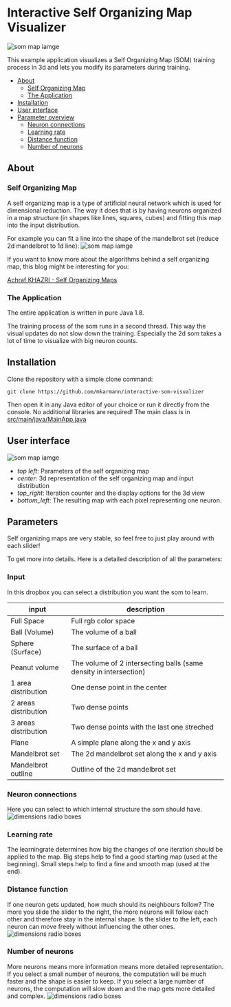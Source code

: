 # Interactive Self Organizing Map Visualizer
![som map iamge](_images/ball_volume.png)

This example application visualizes a Self Organizing Map (SOM) training process in 3d and lets you modify its parameters during training.

- [About](#about)
    - [Self Organizing Map](#self-organizing-map)
    - [The Application](#the-application)
- [Installation](#installation)
- [User interface](#User-interface)
- [Parameter overview](#Parameters)
    - [Neuron connections](#Neuron-connections)
    - [Learning rate](#Learning-rate)
    - [Distance function](#Distance-function)
    - [Number of neurons](#Number-of-neurons)

## About

### Self Organizing Map
A self organizing map is a type of artificial neural network which is used for dimensional reduction. The way it does that is by having neurons organized in a map structure (in shapes like lines, squares, cubes) and fitting this map into the input distribution.

For example you can fit a line into the shape of the mandelbrot set (reduce 2d mandelbrot to 1d line):
![som map iamge](_images/mandelbrot_line.png)

If you want to know more about the algorithms behind a self organizing map, this blog might be interesting for you:

[Achraf KHAZRI - Self Organizing Maps](https://towardsdatascience.com/self-organizing-maps-1b7d2a84e065)

### The Application
The entire application is written in pure Java 1.8.

The training process of the som runs in a second thread. This way the visual updates do not slow down the training. Especially the 2d som takes a lot of time to visualize with big neuron counts.

## Installation
Clone the repository with a simple clone command:
```
git clone https://github.com/mkarmann/interactive-som-visualizer
```

Then open it in any Java editor of your choice or run it directly from the console. No additional libraries are required!
The main class is in [src/main/java/MainApp.java](src/main/java/MainApp.java)

## User interface
![som map iamge](_images/gui.png)

* _top left_: Parameters of the self organizing map
* _center_: 3d representation of the self organizing map and input distribution
* _top_right_: Iteration counter and the display options for the 3d view
* _bottom_left_: The resulting map with each pixel representing one neuron.

## Parameters
Self organizing maps are very stable, so feel free to just play around with each slider!

To get more into details. Here is a detailed description of all the parameters:

### Input
In this dropbox you can select a distribution you want the som to learn.

| input                	| description                                                       	|
|----------------------	|-------------------------------------------------------------------	|
| Full Space           	| Full rgb color space                                              	|
| Ball (Volume)        	| The volume of a ball                                              	|
| Sphere (Surface)     	| The surface of a ball                                             	|
| Peanut volume        	| The volume of 2 intersecting balls (same density in intersection) 	|
| 1 area distribution  	| One dense point in the center                                     	|
| 2 areas distribution 	| Two dense points                                                  	|
| 3 areas distribution 	| Two dense points with the last one streched                       	|
| Plane                	| A simple plane along the x and y axis                             	|
| Mandelbrot set       	| The 2d mandelbrot set along the x and y axis                      	|
| Mandelbrot outline   	| Outline of the 2d mandelbrot set                                  	|

### Neuron connections
Here you can select to which internal structure the som should have.
![dimensions radio boxes](_images/dimensionality.png)

### Learning rate
The learningrate determines how big the changes of one iteration should be applied to the map.
Big steps help to find a good starting map (used at the beginning).
Small steps help to find a fine and smooth map (used at the end).

### Distance function
If one neuron gets updated, how much should its neighbours follow?
The more you slide the slider to the right, the more neurons will follow each other and therefore stay in the internal shape.
Is the slider to the left, each neuron can move freely without influencing the other ones.
![dimensions radio boxes](_images/neighbourhood.png)

### Number of neurons
More neurons means more information means more detailed representation.
If you select a small number of neurons, the computation will be much faster and the shape is easier to keep.
If you select a large number of neurons, the computation will slow down and the map gets more detailed and complex.
![dimensions radio boxes](_images/number_neurons.png)